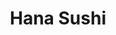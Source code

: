 ---
layout: place
title: "Hana Sushi"
permalink: /washington/bothell/hana-sushi.html
stateAbbr: WA
stateName: Washington
cityName: Bothell
place_id: ChIJOWk60GsOkFQR7kj7DqOvI9Y
photos:
  - name: >-
      places/ChIJOWk60GsOkFQR7kj7DqOvI9Y/photos/AeeoHcL1kQXfBJdcHd6gTGGB5nOL86cT9rIzDlsXRaMn7-WRzlC93F3UncXJRFEpLJ2zFmnr3V-GHqSrfmi_VPHpHlk4oEbt3Vi7c0bcqUjPCMWMBQFajw4bmE4w6PwYmfuZN1aBjVhgxA7TJMfFtiyyIgDwLYtmJ_gH1_r3WQj81opN2QvP4a3z_yWJ_OTOfe0G1Wu1Wi_3Rp8b3WFWCF0pzekD8f3YHwBC6DTzCCjS1zOL1fj82DqsTgK9S2fP__HFSd4pibwYV2cxuuirh_OwPcQVBbUdTIXZJAkesU0whyWanMtVzBnW46ADpI1yJ9_3qEZucJMqzMzg5VoYPKTPxKB5f3DWehvgNNXsfKXAhv6tTGOFZoPsLSJ7jj_vcpV9ahRU468g9K0BJTKiwEnRyJSrXPZaDBSx2m8gOsqNH0U7Yg
    widthPx: 4320
    heightPx: 2432
    authorAttributions:
      - displayName: Tricia Statham
        uri: https://maps.google.com/maps/contrib/112158668520897564872
        photoUri: >-
          https://lh3.googleusercontent.com/a/ACg8ocKBArljFaQ4HJr-1qPU3HLndgPLI1w9pYZ8oo7N8mEXycXpGQ=s100-p-k-no-mo
    flagContentUri: >-
      https://www.google.com/local/imagery/report/?cb_client=maps_api_places.places_api&image_key=!1e10!2sCIHM0ogKEICAgIDEyOSWFQ&hl=en-US
    googleMapsUri: >-
      https://www.google.com/maps/place//data=!3m4!1e2!3m2!1sCIHM0ogKEICAgIDEyOSWFQ!2e10!4m2!3m1!1s0x54900e6bd03a6939:0xd623afa30efb48ee
  - name: >-
      places/ChIJOWk60GsOkFQR7kj7DqOvI9Y/photos/AeeoHcIJH5w-jWQjI7BZPzHx3kAltYTI5uEvPzAvTfKqy49wQbeljDzte1pPXWaSpcazOeX4MHl5gqObTBAgPZDhVGmTdaSNDMzDc9M-jaxFlBIN6iAWKaO_DDR41LEE8h_XkJAjGSQ2YSP9mVvFAstQg_IteyRxmlV8jNQE86y5DUN5ZWDYtdlWUVdN-s6jQAB2TFwFVVLK5fBRl8B3ZHxVC1cHM9ivyn-StR7Xx6v1jjKzf7m9XJoLoVP-wA1sgPl7MIS750iTzVI7TXI1aJyNX8MDfBaPkGBc3FYmnYAHuiJwA1T62y2egBPqmm0oDpK5KYDQdSpurqTTzPIk4ugFVFacPf6WnchvZnXTNlTyvWLmB2fhm1TtEDYTyjfuvabchDB5GAqDkQov_N1w45sI8t_B-HiYw0ThapzJ3iUPF0dD2L88
    widthPx: 2048
    heightPx: 1536
    authorAttributions:
      - displayName: Jason LaRonde
        uri: https://maps.google.com/maps/contrib/102369840830062715129
        photoUri: >-
          https://lh3.googleusercontent.com/a/ACg8ocLjcT4yYFZuV638FdS83rRoJ8qxr-ZcQT-puxUSRlfePR0V1Q=s100-p-k-no-mo
    flagContentUri: >-
      https://www.google.com/local/imagery/report/?cb_client=maps_api_places.places_api&image_key=!1e10!2sCIHM0ogKEICAgICkpICVogE&hl=en-US
    googleMapsUri: >-
      https://www.google.com/maps/place//data=!3m4!1e2!3m2!1sCIHM0ogKEICAgICkpICVogE!2e10!4m2!3m1!1s0x54900e6bd03a6939:0xd623afa30efb48ee
  - name: >-
      places/ChIJOWk60GsOkFQR7kj7DqOvI9Y/photos/AeeoHcIs4Rt8BJPC7yKLwlAV_cyVDUZoS1zQm0JgPEiJY4pJiIsyw0SOSXYuOD2_j-cVVvAPOU0poisrP5NvEUgjeaD0DyrmzF3y7BmLjcVJQa2qDdtbl1P5y2Ua3RqxqgeCh29WvqwjqaK7JDhNHO3vKAsY9Nq0bRpfpm1rQ9g6CPYVQq1aXGn69SfFQxh0iw34lmJIDs93AGGyeowyNe7EbtRXsI48R8R9JYgJhd47g4-amy5XTv8GJ4B4g6I75QUrW1VfMLo03IJCrzPSNOVzHMbnWX2302ndP54Zvm2g2UOD7g2JgFtTFDPm659qQxsREJtJ1T8t9AmvJSYXDC2WsxXKcIpBfPN5Mz-UFmUOcJHFFMFFE3ior0JkUR1b1V-cqruJIMfZ0zDn0P494M3pT5HwFs-2_7ZpAWBmtvjU3YLPjA
    widthPx: 4032
    heightPx: 3024
    authorAttributions:
      - displayName: Gabriel Blinderman
        uri: https://maps.google.com/maps/contrib/113010917624679685339
        photoUri: >-
          https://lh3.googleusercontent.com/a/ACg8ocJM6bRBEi68aX-YSIrx0OJAlyqnlfAE2IjSjaBTfyGVQxic9w=s100-p-k-no-mo
    flagContentUri: >-
      https://www.google.com/local/imagery/report/?cb_client=maps_api_places.places_api&image_key=!1e10!2sCIHM0ogKEICAgIDjm9WzNg&hl=en-US
    googleMapsUri: >-
      https://www.google.com/maps/place//data=!3m4!1e2!3m2!1sCIHM0ogKEICAgIDjm9WzNg!2e10!4m2!3m1!1s0x54900e6bd03a6939:0xd623afa30efb48ee
  - name: >-
      places/ChIJOWk60GsOkFQR7kj7DqOvI9Y/photos/AeeoHcLuVn3cdTvCNfNNU4PJclfkuwONjMp3m7yp9ceXVdzo33Na5rG1J8_Ug4w9EZgn8cecHN5cIiwNUJM_8ZNnK-Pp8VvWv3dO4fKjIs96ncaznOGwwRa0OCQLvIengQjJi-lqsnV1Vw7ZMR07lZq050cSVH8etoXGN7OPgt05UzqVFGXE0SCGrrvtsSWyLLK1ZZaWPhQ0QM913DyMNBnSCceJyn3alEzX_Mg2btnkeg9nFcje7f412U_k8jOvzNGfUvgplW-fsd82GwZgWYp1nfU_gXJxxAuZhhzxTKEwwK7m67uZjgEcDlSLg176rXVZxe1PT40e_KJK_gX2qlXWmR4XsyXbvJl60Vi0P7vGZ_zOIl3ATcuOzWwt48dlAgDHhtod-I4R6vyVoKIzdRm0dySkCCGqB_iTHdoZzpQugswn_-CW
    widthPx: 2268
    heightPx: 4032
    authorAttributions:
      - displayName: Robert Buendia
        uri: https://maps.google.com/maps/contrib/108642364469670496346
        photoUri: >-
          https://lh3.googleusercontent.com/a-/ALV-UjWeiJh1R0tKFYD_kQ312FY4l_ABrAl8CS_2OkezEovbRHP_k-PY=s100-p-k-no-mo
    flagContentUri: >-
      https://www.google.com/local/imagery/report/?cb_client=maps_api_places.places_api&image_key=!1e10!2sCIHM0ogKEICAgICTocy66AE&hl=en-US
    googleMapsUri: >-
      https://www.google.com/maps/place//data=!3m4!1e2!3m2!1sCIHM0ogKEICAgICTocy66AE!2e10!4m2!3m1!1s0x54900e6bd03a6939:0xd623afa30efb48ee
  - name: >-
      places/ChIJOWk60GsOkFQR7kj7DqOvI9Y/photos/AeeoHcJNNJRhJHHI01t4CEFIZR0_PrWaRFbSnGJN8QkC_uxP5eReXPKnWtXBHhiIF697DKDkFqYBzyTNx86XvSPCuo7UrOAr6p-RfRgHyWVE58-OPht84w_YJ7nMuz9Znsmso7HY3QsFtZBFnW3gZIM6BIjm6Ny1R8xZrPAviIlOWHaTjVPLZkSEEqvnbmInUUOaHeES1eS4Z7Gg6Gx6KZd2laUcHSbgoMPHeIqveCxz3iUkIZVwK48CknDWYm6pQkWXxv9cr2wM2VgeL9_3Kx0qbsmtCPgfpTC4TVGF8qSyRYZIZ6BR0Ylwa_pq-oa_iz68LaL3SdkJHfIPb4AK5BcR90OXMKj8pZzQ16hHozmglzc3nHAIXEg66pNby3GSFMKbVp5KQc7_AasR3iONS-CLY52U749-bPrzwTBT1AMAW5ucUaY
    widthPx: 4032
    heightPx: 2268
    authorAttributions:
      - displayName: Joe
        uri: https://maps.google.com/maps/contrib/105648277613873691012
        photoUri: >-
          https://lh3.googleusercontent.com/a/ACg8ocKKPdEr_aN-v99QjHjYQ6zkvZcWxh_5qaCJoovIUm2G1CCEYg=s100-p-k-no-mo
    flagContentUri: >-
      https://www.google.com/local/imagery/report/?cb_client=maps_api_places.places_api&image_key=!1e10!2sCIHM0ogKEICAgICHsLbosgE&hl=en-US
    googleMapsUri: >-
      https://www.google.com/maps/place//data=!3m4!1e2!3m2!1sCIHM0ogKEICAgICHsLbosgE!2e10!4m2!3m1!1s0x54900e6bd03a6939:0xd623afa30efb48ee
  - name: >-
      places/ChIJOWk60GsOkFQR7kj7DqOvI9Y/photos/AeeoHcLxBxMqvK9tVomaTxEouCPfzUAuLIXrDjlalBEWrFZT52NjFY-NtouTGURgNCwme-OQWZkwwai9LSH7nqp5mCDb6Oqhwt-NeQCVkAAt_xtpXCp-rp6bAiMEezmie-5eE5To_9QE7Wc5iiEZYNgFuaLoRvQSJbxHTSoBU4GkpUSC4h_xCOemhHfPfdndWSdlXggd5t3B2ZUHpCYNXbK0avDP8OOnQWlHquf9itzb9vL_Oagodcl7wp6bOal8r35_XUN1TMoQy5T79cmdpVdKImNmnnwIRHYPSdEmC0ZzFHExJLkuBtFkLMZIC9KyGdKJH1rpaZEtHIN_iapdErcoBIzuyWm4lG3hee_xoW6o9Fs9F7YpeODv_yDTQ5MFE-q2tiws6dbkMLKgC4765rv60mrVnfeR8YSy_GlLgFas5wwRXQ
    widthPx: 4032
    heightPx: 2268
    authorAttributions:
      - displayName: Robert Buendia
        uri: https://maps.google.com/maps/contrib/108642364469670496346
        photoUri: >-
          https://lh3.googleusercontent.com/a-/ALV-UjWeiJh1R0tKFYD_kQ312FY4l_ABrAl8CS_2OkezEovbRHP_k-PY=s100-p-k-no-mo
    flagContentUri: >-
      https://www.google.com/local/imagery/report/?cb_client=maps_api_places.places_api&image_key=!1e10!2sCIHM0ogKEICAgICTocy6GA&hl=en-US
    googleMapsUri: >-
      https://www.google.com/maps/place//data=!3m4!1e2!3m2!1sCIHM0ogKEICAgICTocy6GA!2e10!4m2!3m1!1s0x54900e6bd03a6939:0xd623afa30efb48ee
  - name: >-
      places/ChIJOWk60GsOkFQR7kj7DqOvI9Y/photos/AeeoHcLrNAF3A0teWLcb-lQK7cYrGpEs8SjPnds67KtmSMVBbhQwAq9vb33c9OBaMSByvNeIO5JgjQvDdFlMidjhMeGEsft6vFJnCLCLLtiC4fFgAf-AXmaUMe2J7PhJWtwFwXWFBKXagzqxaXEx-emWggMVA1PzwKx3TCjSSrG5QQnsy9piWdDPqbOEd-UVLglpAUc5LQTUJjZJvbwenaBPt8A3O1lokI6Bd-pvvP_Ka4kSUxw7XtNL9PBgkI2eKayEAsSIGrDUbT8AeA1jghsokbBbDXpD68SBgAIrxCNIVW6zsh-5pCkffw2j4tPLYntaRnn1mKPt5g1jZi8Qx9zFMBmSaNtpj2BUYxB7Aa0R9zigpD75PhF5HyRpqm0oBCMKh1UIXIxNC39BCGIYEHuUsHFIa3oRNtHZnK0JfMWgfcjJF70w
    widthPx: 4032
    heightPx: 1960
    authorAttributions:
      - displayName: Ryder Donahue
        uri: https://maps.google.com/maps/contrib/116640859948283652394
        photoUri: >-
          https://lh3.googleusercontent.com/a-/ALV-UjVM1z9xc4KlpzMIGvBzjt2PLwfzuuez8b9IWJTw4xxS3gBKcAY2iQ=s100-p-k-no-mo
    flagContentUri: >-
      https://www.google.com/local/imagery/report/?cb_client=maps_api_places.places_api&image_key=!1e10!2sCIHM0ogKEICAgICkuby71AE&hl=en-US
    googleMapsUri: >-
      https://www.google.com/maps/place//data=!3m4!1e2!3m2!1sCIHM0ogKEICAgICkuby71AE!2e10!4m2!3m1!1s0x54900e6bd03a6939:0xd623afa30efb48ee
  - name: >-
      places/ChIJOWk60GsOkFQR7kj7DqOvI9Y/photos/AeeoHcL2snYL6ZopFdhWuLkMuSNV7hFT-Omm0zWenhOKS5IQh6H4Xdz0efRodSAMdfB2RvazQN3wxW-jGHfnLva670LHvCOky1SKoooNQKTow0HUfEsSqUCVQmG4Nb0nI28zut2nKy6Ek6GktlqpbHO86CtH1QxjvQXH9A3Am-SXWCIXqCWdgiNUZ100BEHVIEf7sGYQoXarXTaqLPRcZ187lNgpAf9LJkNMYbAIvk81fScLnbeOTRxgJZ3BZzGkOQ92toiAZbtwD39lBDkXsbU1wZE1crUTLnlJT_hLRv7R8Rh1vdpCZvXA52OCmGOfZ2iYIysnd5Xfs1XlHKmTcJiX3INbvpRYRHZz-32uS9Bl0auOQBvH6Tz_3qlYzcYRrWFAWOREpnmB8lu4YtacEPijPY80qpUjOc8AG5kzXI9rgxWyFy9q
    widthPx: 3024
    heightPx: 4032
    authorAttributions:
      - displayName: Molly Woo
        uri: https://maps.google.com/maps/contrib/106569248471381098850
        photoUri: >-
          https://lh3.googleusercontent.com/a-/ALV-UjWUlf2-vIvFDRqZLypwCu0NuRP-guK2k-VHyWwCwRqOOA6Jg_SvBA=s100-p-k-no-mo
    flagContentUri: >-
      https://www.google.com/local/imagery/report/?cb_client=maps_api_places.places_api&image_key=!1e10!2sCIHM0ogKEICAgICNyregvQE&hl=en-US
    googleMapsUri: >-
      https://www.google.com/maps/place//data=!3m4!1e2!3m2!1sCIHM0ogKEICAgICNyregvQE!2e10!4m2!3m1!1s0x54900e6bd03a6939:0xd623afa30efb48ee
  - name: >-
      places/ChIJOWk60GsOkFQR7kj7DqOvI9Y/photos/AeeoHcKMuJgEzxfjp5xxdbbCNWkiCbWfRTT-rLjqhNcdo35KhYWXyYIdA8u7AX-kPVkpSEbbOnUrJCWCv-2Zy-TnMm7gYbCIKulaYpHq6iEBlkTtnalMaFULt9GwAo5BSEmhJt7qZ07C_TSo4sBv_JmAOAy8wL3KegUdGoicXygj0PEQJPKlz0b6jW2Z_bA1ur3ogleO2qS6qyMesQ7Qx4vb1NOSg_I3aBJM3mj-_5E2VeKlvCP6MkLglfEo42GgeVw4lvF2NboeHKixVLD8BV6MVcW-Vb76sAUQEHeecFFjt7AH3Pfxeby9Mw2FVRIGj9nbhKADfN1Mjog1f-Ca01jQ2Un6fCVK1RbUAafzZ4wnLhGxAFMKRRT7cefHiwY11Ton4Yr-YS2yyh5kAioT4dTZpk85ROAAYK0wLLivS9a3tkFk6uMy
    widthPx: 3024
    heightPx: 4032
    authorAttributions:
      - displayName: Kirill Delyagin
        uri: https://maps.google.com/maps/contrib/104932865081624848539
        photoUri: >-
          https://lh3.googleusercontent.com/a/ACg8ocLt2zkX7MzmqU9GTEo0Sq5pPER-adkvR1n7o6qYgKGWi_oxzg=s100-p-k-no-mo
    flagContentUri: >-
      https://www.google.com/local/imagery/report/?cb_client=maps_api_places.places_api&image_key=!1e10!2sCIHM0ogKEICAgICJqf7-wgE&hl=en-US
    googleMapsUri: >-
      https://www.google.com/maps/place//data=!3m4!1e2!3m2!1sCIHM0ogKEICAgICJqf7-wgE!2e10!4m2!3m1!1s0x54900e6bd03a6939:0xd623afa30efb48ee
  - name: >-
      places/ChIJOWk60GsOkFQR7kj7DqOvI9Y/photos/AeeoHcLeG9ybEbk708SshQy5WPF1pIx2eK49hKckvHFDyOV9IPwtRg6OKCKMaJJitht9dtd5sNSd2hv3j41lFDVhMuHbgTiuMukdBuzDsmgcCFKrjfyUlpmNS-SMsea5OYjFLsJYm5gADyrb57UR8BXzHHzZxe0J7-HxyuZhV8f_R0CV4c7E75joaUkITenZtb-SKaILIQzjTZ46939U0rbi61-QdZo0-EhV6Qo2XijwGklHXbSjXTwMWhYJ7uygH8tVjCcCoIcBmGE1j3ZLpqGJJJ_5bYrfEL8ffMh-_nJThEIaQDXf1YUILYd5YY9BFRG23Xt1USrHXZ-vTJB0gH09nRHOJKogCkZnW2x_VlZ37cMnWmDikjHk9T4dGxjTfZOE9qP005YEtQmjBZVs2hZNDdJeAzTqXPVRqgH0soYy4NuT9A
    widthPx: 3024
    heightPx: 4032
    authorAttributions:
      - displayName: Molly Woo
        uri: https://maps.google.com/maps/contrib/106569248471381098850
        photoUri: >-
          https://lh3.googleusercontent.com/a-/ALV-UjWUlf2-vIvFDRqZLypwCu0NuRP-guK2k-VHyWwCwRqOOA6Jg_SvBA=s100-p-k-no-mo
    flagContentUri: >-
      https://www.google.com/local/imagery/report/?cb_client=maps_api_places.places_api&image_key=!1e10!2sCIHM0ogKEICAgICNyregPQ&hl=en-US
    googleMapsUri: >-
      https://www.google.com/maps/place//data=!3m4!1e2!3m2!1sCIHM0ogKEICAgICNyregPQ!2e10!4m2!3m1!1s0x54900e6bd03a6939:0xd623afa30efb48ee
address: 10114 Main St, Bothell, WA 98011, USA
street: 10114 Main St
city: Bothell
state: WA
zip: '98011'
country: USA
neighborhood: null
latitude: '47.760317'
longitude: '-122.204852'
accessibility_options:
  wheelchairAccessibleParking: true
  wheelchairAccessibleEntrance: true
  wheelchairAccessibleRestroom: true
  wheelchairAccessibleSeating: true
business_status: OPERATIONAL
name: Hana Sushi
google_maps_links:
  directionsUri: >-
    https://www.google.com/maps/dir//''/data=!4m7!4m6!1m1!4e2!1m2!1m1!1s0x54900e6bd03a6939:0xd623afa30efb48ee!3e0
  placeUri: https://maps.google.com/?cid=15430369863167330542
  writeAReviewUri: >-
    https://www.google.com/maps/place//data=!4m3!3m2!1s0x54900e6bd03a6939:0xd623afa30efb48ee!12e1
  reviewsUri: >-
    https://www.google.com/maps/place//data=!4m4!3m3!1s0x54900e6bd03a6939:0xd623afa30efb48ee!9m1!1b1
  photosUri: >-
    https://www.google.com/maps/place//data=!4m3!3m2!1s0x54900e6bd03a6939:0xd623afa30efb48ee!10e5
primary_type: Sushi Restaurant
opening_hours:
  regular: null
  current: null
secondary_opening_hours:
  regular:
    weekdayDescriptions: null
    type: null
  current:
    weekdayDescriptions: null
    type: null
phone: null
price_level: null
price_range: null
rating: null
rating_count: 0
website: null
description: null
reviews: null
parking_options: null
payment_options: null
allow_dogs: null
curbside_pickup: null
delivery: null
dine_in: null
good_for_children: null
good_for_groups: null
good_for_sports: null
live_music: null
menu_for_children: null
outdoor_seating: null
reservable: null
restroom: null
serves_beer: null
serves_breakfast: null
serves_brunch: null
serves_cocktails: null
serves_coffee: null
serves_dinner: null
serves_dessert: null
serves_lunch: null
serves_vegetarian_food: null
serves_wine: null
takeout: null

---